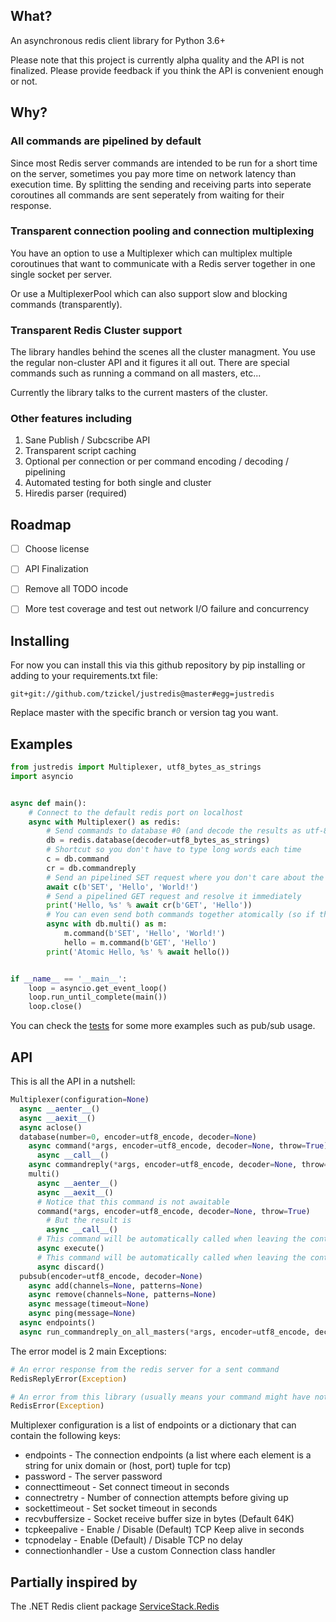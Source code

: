 ## What?
An asynchronous redis client library for Python 3.6+

Please note that this project is currently alpha quality and the API is not finalized. Please provide feedback if you think the API is convenient enough or not.

## Why?
### All commands are pipelined by default

Since most Redis server commands are intended to be run for a short time on the server, sometimes you pay more time on network latency than execution time. By splitting the sending and receiving parts into seperate coroutines all commands are sent seperately from waiting for their response.

### Transparent connection pooling and connection multiplexing

You have an option to use a Multiplexer which can multiplex multiple coroutinues that want to communicate with a Redis server together in one single socket per server.

Or use a MultiplexerPool which can also support slow and blocking commands (transparently).

### Transparent Redis Cluster support

The library handles behind the scenes all the cluster managment. You use the regular non-cluster API and it figures it all out. There are special commands such as running a command on all masters, etc...

Currently the library talks to the current masters of the cluster.

### Other features including

1. Sane Publish / Subcscribe API
2. Transparent script caching
3. Optional per connection or per command encoding / decoding / pipelining
4. Automated testing for both single and cluster
5. Hiredis parser (required)

## Roadmap
- [ ] Choose license
- [ ] API Finalization
- [ ] Remove all TODO incode
- [ ] More test coverage and test out network I/O failure and concurrency


## Installing
For now you can install this via this github repository by pip installing or adding to your requirements.txt file:

```
git+git://github.com/tzickel/justredis@master#egg=justredis
```

Replace master with the specific branch or version tag you want.

## Examples
```python
from justredis import Multiplexer, utf8_bytes_as_strings
import asyncio


async def main():
    # Connect to the default redis port on localhost
    async with Multiplexer() as redis:
        # Send commands to database #0 (and decode the results as utf-8 strings instead of bytes)
        db = redis.database(decoder=utf8_bytes_as_strings)
        # Shortcut so you don't have to type long words each time
        c = db.command
        cr = db.commandreply
        # Send an pipelined SET request where you don't care about the result (You don't have to use bytes notation or caps for the command name)
        await c(b'SET', 'Hello', 'World!')
        # Send a pipelined GET request and resolve it immediately
        print('Hello, %s' % await cr(b'GET', 'Hello'))
        # You can even send both commands together atomically (so if the first fails the second won't run)
        async with db.multi() as m:
            m.command(b'SET', 'Hello', 'World!')
            hello = m.command(b'GET', 'Hello')
        print('Atomic Hello, %s' % await hello())


if __name__ == '__main__':
    loop = asyncio.get_event_loop()
    loop.run_until_complete(main())
    loop.close()
```

You can check the [tests](tests/test.py) for some more examples such as pub/sub usage.

## API
This is all the API in a nutshell:

```python
Multiplexer(configuration=None)
  async __aenter__()
  async __aexit__()
  async aclose()
  database(number=0, encoder=utf8_encode, decoder=None)
    async command(*args, encoder=utf8_encode, decoder=None, throw=True)
      async __call__()
    async commandreply(*args, encoder=utf8_encode, decoder=None, throw=True)
    multi()
      async __aenter__()
      async __aexit__()
      # Notice that this command is not awaitable
      command(*args, encoder=utf8_encode, decoder=None, throw=True)
        # But the result is
        async __call__()
      # This command will be automatically called when leaving the context manager
      async execute()
      # This command will be automatically called when leaving the context manager on exception (or can be called explicitly to abort)
      async discard()
  pubsub(encoder=utf8_encode, decoder=None)
    async add(channels=None, patterns=None)
    async remove(channels=None, patterns=None)
    async message(timeout=None)
    async ping(message=None)
  async endpoints()
  async run_commandreply_on_all_masters(*args, encoder=utf8_encode, decoder=None)
```

The error model is 2 main Exceptions:

```python
# An error response from the redis server for a sent command
RedisReplyError(Exception)

# An error from this library (usually means your command might have not reached the server)
RedisError(Exception)
```

Multiplexer configuration is a list of endpoints or a dictionary that can contain the following keys:

* endpoints - The connection endpoints (a list where each element is a string for unix domain or (host, port) tuple for tcp)
* password - The server password
* connecttimeout - Set connect timeout in seconds
* connectretry - Number of connection attempts before giving up
* sockettimeout - Set socket timeout in seconds
* recvbuffersize - Socket receive buffer size in bytes (Default 64K)
* tcpkeepalive - Enable / Disable (Default) TCP Keep alive in seconds
* tcpnodelay - Enable (Default) / Disable TCP no delay
* connectionhandler - Use a custom Connection class handler

## Partially inspired by
The .NET Redis client package [ServiceStack.Redis](https://stackexchange.github.io/StackExchange.Redis/)

